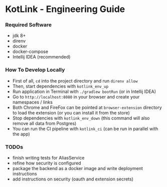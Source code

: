 # KotLink - Engineering Guide

### Required Software
* jdk 8+
* direnv
* docker
* docker-compose
* Intellij IDEA (recommended)

### How To Develop Locally
* First of all, `cd` into the project directory and run `direnv allow`
* Then, start dependencies with `kotlink_env_up`
* Run application in Terminal with `./gradlew bootRun` (or in Intellij IDEA)
* Go to `http://localhost:8080` in your browser and create your namespaces / links
* Both Chrome and FireFox can be pointed at `browser-extension` directory 
to load the extension (or you can install it from the store)
* Stop dependencies with `kotlink_env_down` (this command will also remove all data from Postgres)
* You can run the CI pipeline with `kotlink_ci` (can be run in parallel with the app)

### TODOs

* finish writing tests for AliasService
* refine how security is configured
* package the backend as a docker image and write deployment instructions
* add instructions on security (oauth and extension secrets)